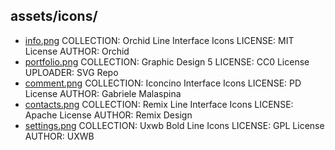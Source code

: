 ## assets/icons/
  - [info.png](https://www.svgrepo.com/svg/509138/info)
    COLLECTION: Orchid Line Interface Icons
    LICENSE: MIT License
    AUTHOR: Orchid
  - [portfolio.png](https://www.svgrepo.com/svg/204294/portfolio)
    COLLECTION: Graphic Design 5
    LICENSE: CC0 License
    UPLOADER: SVG Repo
  - [comment.png](https://www.svgrepo.com/svg/489238/add-comment)
    COLLECTION: Iconcino Interface Icons
    LICENSE: PD License
    AUTHOR: Gabriele Malaspina
  - [contacts.png](https://www.svgrepo.com/svg/346719/contacts)
    COLLECTION: Remix Line Interface Icons
    LICENSE: Apache License
    AUTHOR: Remix Design
  - [settings.png](https://www.svgrepo.com/svg/498931/settings2)
    COLLECTION: Uxwb Bold Line Icons
    LICENSE: GPL License
    AUTHOR: UXWB
